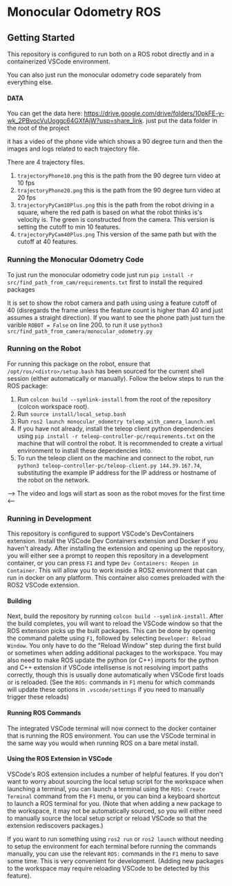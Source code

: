 # Monocular Odometry ROS

## Getting Started

This repository is configured to run both on a ROS robot directly and in a containerized VSCode environment.

You can also just run the monocular odometry code separately from everything else.

#### DATA
You can get the data here: https://drive.google.com/drive/folders/10pkFE-y-wk_2PBvocVuUoggc64GXfAjW?usp=share_link. just put the data folder in the root of the project

it has a video of the phone vide which shows a 90 degree turn and then the images and logs related to each trajectory file.

There are 4 trajectory files.

1. `trajectoryPhone10.png` this is the path from the 90 degree turn video at 10 fps
2. `trajectoryPhone20.png` this is the path from the 90 degree turn video at 20 fps
3. `trajectoryPyCam10Plus.png` this is the path from the robot driving in a square, where the red path is based on what the robot thinks is's velocity is. The green is constructed from the camera. This version is setting the cutoff to min 10 features.
4. `trajectoryPyCam40Plus.png` This version of the same path but with the cutoff at 40 features.

### Running the Monocular Odometry Code

To just run the monocular odometry code just run `pip install -r src/find_path_from_cam/requirements.txt` first to install the required packages

It is set to show the robot camera and path using using a feature cutoff of 40 (disregards the frame unless the feature count is higher than 40 and just assumes a straight direction). If you want to see the phone path just turn the varible `ROBOT = False` on line 200. to run it use `python3 src/find_path_from_camera/monocular_odometry.py`

### Running on the Robot

For running this package on the robot, ensure that `/opt/ros/<distro>/setup.bash` has been sourced
for the current shell session (either automatically or manually). Follow the below steps to run the ROS package:

1. Run `colcon build --symlink-install` from the root of the repository (colcon workspace root).
2. Run `source install/local_setup.bash`
3. Run `ros2 launch monocular_odometry teleop_with_camera_launch.xml`
4. If you have not already, install the teleop client python dependencies using `pip install -r teleop-controller-pc/requirements.txt` on the machine that will control the robot. It is recommended to create a virtual environment to install these dependencies into.
5. To run the teleop client on the machine and connect to the robot, run `python3 teleop-controller-pc/teleop-client.py 144.39.167.74`, substituting the example IP address for the IP address or hostname of the robot on the network.

--> The video and logs will start as soon as the robot moves for the first time <--
 
### Running in Development

This repository is configured to support VSCode's DevContainers extension. Install the VSCode Dev Containers extension
and Docker if you haven't already. After installing the extension and opening up the repository, you will either see
a prompt to reopen this repository in a development container, or you can press `F1` and type `Dev Containers: Reopen in Container`.
This will allow you to work inside a ROS2 environment that can run in docker on any platform. This container also
comes preloaded with the ROS2 VSCode extension.

#### Building

Next, build the repository by running `colcon build --symlink-install`. After the build completes, you will want to reload the
VSCode window so that the ROS extension picks up the built packages. This can be done by opening the command palette using `F1`,
followed by selecting `Developer: Reload Window`. You only have to do the "Reload Window" step during the first build or sometimes
when adding additional packages to the workspace. You may also need to make ROS update the python (or C++) imports for the python and C++ extension
if VSCode intellisense is not resolving import paths correctly, though this is usually done automatically when VSCode first loads or is reloaded.
(See the `ROS:` commands in `F1` menu for which commands will update these options in `.vscode/settings` if you need to manually trigger
these reloads)

#### Running ROS Commands

The integrated VSCode terminal will now connect to the docker container that is running the ROS environment. You can use the VSCode terminal
in the same way you would when running ROS on a bare metal install.

#### Using the ROS Extension in VSCode

VSCode's ROS extension includes a number of helpful features. If you don't want to worry about sourcing the local setup script for the workspace
when launching a terminal, you can launch a terminal using the `ROS: Create Terminal` command from the `F1` menu, or you can bind a keyboard
shortcut to launch a ROS terminal for you. (Note that when adding a new package to the workspace, it may not be automatically sourced, so you will either need
to manually source the local setup script or reload VSCode so that the extension rediscovers packages.)

If you want to run something using `ros2 run` or `ros2 launch` without needing to setup the environment for each terminal before running the commands manually, you can use the relevant `ROS:` commands in the `F1` menu to save some time. This is very convenient for development. (Adding
new packages to the workspace may require reloading VSCode to be detected
by this feature).
